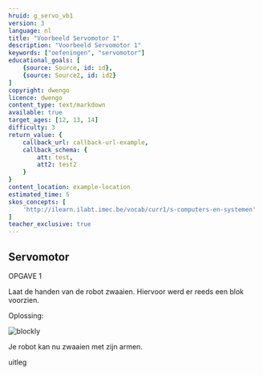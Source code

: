 ```yaml
---
hruid: g_servo_vb1
version: 3
language: nl
title: "Voorbeeld Servomotor 1"
description: "Voorbeeld Servomotor 1"
keywords: ["oefeningen", "servomotor"]
educational_goals: [
    {source: Source, id: id}, 
    {source: Source2, id: id2}
]
copyright: dwengo
licence: dwengo
content_type: text/markdown
available: true
target_ages: [12, 13, 14]
difficulty: 3
return_value: {
    callback_url: callback-url-example,
    callback_schema: {
        att: test,
        att2: test2
    }
}
content_location: example-location
estimated_time: 5
skos_concepts: [
    'http://ilearn.ilabt.imec.be/vocab/curr1/s-computers-en-systemen'
]
teacher_exclusive: true
---
```

## Servomotor

OPGAVE 1

Laat de handen van de robot zwaaien. Hiervoor werd er reeds een blok voorzien.

Oplossing:  

![blockly](@learning-object/servo_m1/nl/3)

Je robot kan nu zwaaien met zijn armen.

<div class="alert alert-box alert-success">
uitleg
</div>